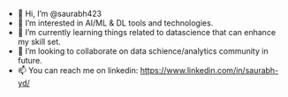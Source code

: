 - 👋 Hi, I’m @saurabh423
- 👀 I’m interested in AI/ML & DL tools and technologies.
- 🌱 I’m currently learning things related to datascience that can enhance my skill set.
- 💞️ I’m looking to collaborate on data schience/analytics community in future.
- 📫 You can reach me on linkedin: https://www.linkedin.com/in/saurabh-yd/

<!---
saurabh423/saurabh423 is a ✨ special ✨ repository because its `README.md` (this file) appears on your GitHub profile.
You can click the Preview link to take a look at your changes.
--->
